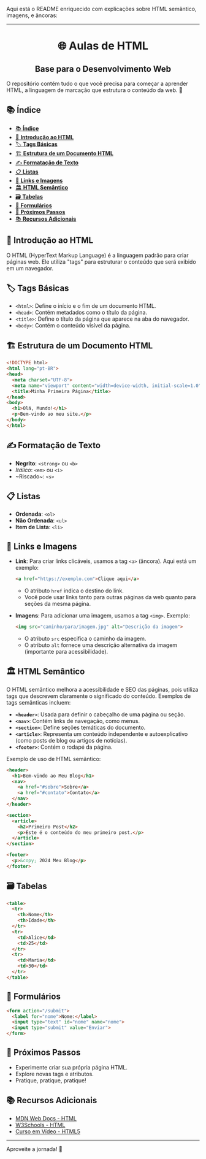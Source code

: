 Aqui está o README enriquecido com explicações sobre HTML semântico, imagens, e âncoras:

---

<h1 align="center">🌐 Aulas de HTML</h1>
<h2 align="center">Base para o Desenvolvimento Web</h2>

O repositório contém tudo o que você precisa para começar a aprender HTML, a linguagem de marcação que estrutura o conteúdo da web. 🌟

## 📚 **Índice**

- [📚 **Índice**](#-índice)
- [📝 **Introdução ao HTML**](#-introdução-ao-html)
- [🏷️ **Tags Básicas**](#️-tags-básicas)
- [🏗️ **Estrutura de um Documento HTML**](#️-estrutura-de-um-documento-html)
- [✍️ **Formatação de Texto**](#️-formatação-de-texto)
- [📋 **Listas**](#-listas)
- [🔗 **Links e Imagens**](#-links-e-imagens)
- [🏛️ **HTML Semântico**](#️-html-semântico)
- [🗃️ **Tabelas**](#️-tabelas)
- [📝 **Formulários**](#-formulários)
- [🚀 **Próximos Passos**](#-próximos-passos)
- [📚 **Recursos Adicionais**](#-recursos-adicionais)

## 📝 **Introdução ao HTML**

O HTML (HyperText Markup Language) é a linguagem padrão para criar páginas web. Ele utiliza "tags" para estruturar o conteúdo que será exibido em um navegador.

## 🏷️ **Tags Básicas**

- `<html>`: Define o início e o fim de um documento HTML.
- `<head>`: Contém metadados como o título da página.
- `<title>`: Define o título da página que aparece na aba do navegador.
- `<body>`: Contém o conteúdo visível da página.

## 🏗️ **Estrutura de um Documento HTML**

```html
<!DOCTYPE html>
<html lang="pt-BR">
<head>
  <meta charset="UTF-8">
  <meta name="viewport" content="width=device-width, initial-scale=1.0">
  <title>Minha Primeira Página</title>
</head>
<body>
  <h1>Olá, Mundo!</h1>
  <p>Bem-vindo ao meu site.</p>
</body>
</html>
```

## ✍️ **Formatação de Texto**

- **Negrito**: `<strong>` ou `<b>`
- _Itálico_: `<em>` ou `<i>`
- ~Riscado~: `<s>`

## 📋 **Listas**

- **Ordenada**: `<ol>`
- **Não Ordenada**: `<ul>`
- **Item de Lista**: `<li>`

## 🔗 **Links e Imagens**

- **Link**: Para criar links clicáveis, usamos a tag `<a>` (âncora). Aqui está um exemplo:

  ```html
  <a href="https://exemplo.com">Clique aqui</a>
  ```

  - O atributo `href` indica o destino do link.
  - Você pode usar links tanto para outras páginas da web quanto para seções da mesma página.

- **Imagens**: Para adicionar uma imagem, usamos a tag `<img>`. Exemplo:

  ```html
  <img src="caminho/para/imagem.jpg" alt="Descrição da imagem">
  ```

  - O atributo `src` especifica o caminho da imagem.
  - O atributo `alt` fornece uma descrição alternativa da imagem (importante para acessibilidade).

## 🏛️ **HTML Semântico**

O HTML semântico melhora a acessibilidade e SEO das páginas, pois utiliza tags que descrevem claramente o significado do conteúdo. Exemplos de tags semânticas incluem:

- **`<header>`**: Usada para definir o cabeçalho de uma página ou seção.
- **`<nav>`**: Contém links de navegação, como menus.
- **`<section>`**: Define seções temáticas do documento.
- **`<article>`**: Representa um conteúdo independente e autoexplicativo (como posts de blog ou artigos de notícias).
- **`<footer>`**: Contém o rodapé da página.

Exemplo de uso de HTML semântico:

```html
<header>
  <h1>Bem-vindo ao Meu Blog</h1>
  <nav>
    <a href="#sobre">Sobre</a>
    <a href="#contato">Contato</a>
  </nav>
</header>

<section>
  <article>
    <h2>Primeiro Post</h2>
    <p>Este é o conteúdo do meu primeiro post.</p>
  </article>
</section>

<footer>
  <p>&copy; 2024 Meu Blog</p>
</footer>
```

## 🗃️ **Tabelas**

```html
<table>
  <tr>
    <th>Nome</th>
    <th>Idade</th>
  </tr>
  <tr>
    <td>Alice</td>
    <td>25</td>
  </tr>
  <tr>
    <td>Maria</td>
    <td>30</td>
  </tr>
</table>
```

## 📝 **Formulários**

```html
<form action="/submit">
  <label for="nome">Nome:</label>
  <input type="text" id="nome" name="nome">
  <input type="submit" value="Enviar">
</form>
```

## 🚀 **Próximos Passos**

- Experimente criar sua própria página HTML.
- Explore novas tags e atributos.
- Pratique, pratique, pratique! 

## 📚 **Recursos Adicionais**

- [MDN Web Docs - HTML](https://developer.mozilla.org/pt-BR/docs/Web/HTML)
- [W3Schools - HTML](https://www.w3schools.com/html/)
- [Curso em Vídeo - HTML5](https://www.cursoemvideo.com/curso/html5-css3-modulo1/)

---

Aproveite a jornada! 🚀